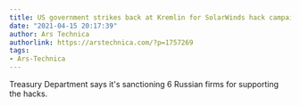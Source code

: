```yaml
---
title: US government strikes back at Kremlin for SolarWinds hack campaign
date: "2021-04-15 20:17:39"
author: Ars Technica
authorlink: https://arstechnica.com/?p=1757269
tags:
- Ars-Technica
---
```

Treasury Department says it's sanctioning 6 Russian firms for supporting the hacks.